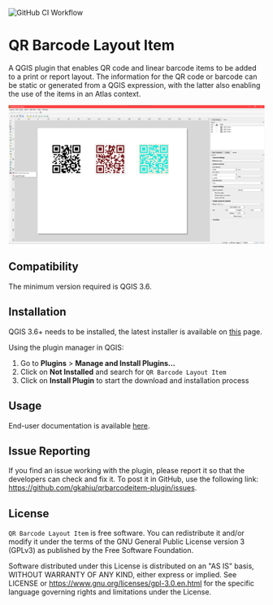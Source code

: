 ![GitHub CI Workflow](https://github.com/gkahiu/qrbarcodeitem-plugin/workflows/CI%20Workflow/badge.svg)

# QR Barcode Layout Item
A QGIS plugin that enables QR code and linear barcode items to be added to a print or report layout. 
The information for the QR code or barcode can be static or generated from a QGIS expression, with the 
latter also enabling the use of the items in an Atlas context.

![layout_window](docs/images/layout_window.png "Layout Window")

## Compatibility
The minimum version required is QGIS 3.6.

## Installation
QGIS 3.6+ needs to be installed, the latest installer is available 
on [this](https://qgis.org/en/site/forusers/download.html) page.

Using the plugin manager in QGIS:
1. Go to **Plugins** > **Manage and Install Plugins...**
2. Click on **Not Installed** and search for `QR Barcode Layout Item`
3. Click on **Install Plugin** to start the download and installation process


## Usage
End-user documentation is available [here](https://gkahiu.github.io/qrbarcodeitem-plugin/#pg_usage).

## Issue Reporting
If you find an issue working with the plugin, please report it so that the developers can check and 
fix it. To post it in GitHub, use the following 
link: https://github.com/gkahiu/qrbarcodeitem-plugin/issues.

## License
`QR Barcode Layout Item` is free software. You can redistribute it and/or modify it under the terms of the GNU General 
Public License version 3 (GPLv3) as published by the Free Software Foundation. 

Software distributed under this 
License is distributed on an "AS IS" basis, WITHOUT WARRANTY OF ANY KIND, either express or implied. See LICENSE 
or https://www.gnu.org/licenses/gpl-3.0.en.html for the specific language governing rights and limitations under the License.